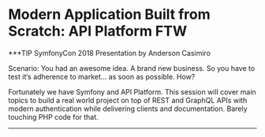 # Modern Application Built from Scratch: API Platform FTW

***TIP
SymfonyCon 2018 Presentation by Anderson Casimiro

Scenario: You had an awesome idea. A brand new business. So you have to test it‘s adherence to market… as soon as possible. How?

Fortunately we have Symfony and API Platform. This session will cover main topics to build a real world project on top of REST and GraphQL APIs with modern authentication while delivering clients and documentation. Barely touching PHP code for that.
***